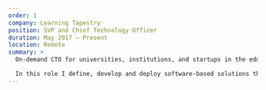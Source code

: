 ```yaml
---
order: 1
company: Learning Tapestry
position: SVP and Chief Technology Officer
duration: May 2017 – Present
location: Remote
summary: >
  On-demand CTO for universities, institutions, and startups in the education space. I help organizations build internal capability in technology, product management strategy, security, and data privacy.

  In this role I define, develop and deploy software-based solutions that support student success and achievement. I work with organizations to hire, train and retrain software developers, product managers, site reliability engineers, and more. I advise organizations and individuals on education technology investment opportunities.
---
```

